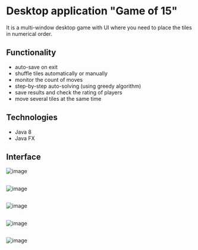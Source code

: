 # Desktop application "Game of 15"
It is a multi-window desktop game with UI where you need to place the tiles in numerical order.
## Functionality
* auto-save on exit
* shuffle tiles automatically or manually
* monitor the count of moves
* step-by-step auto-solving (using greedy algorithm)
* save results and check the rating of players
* move several tiles at the same time
## Technologies
* Java 8
* Java FX
## Interface
![image](https://user-images.githubusercontent.com/89968126/222860155-179a3816-d08d-4c3e-887e-bf6d39542d0a.png)
##
![image](https://user-images.githubusercontent.com/89968126/222860197-dba7f3de-87fe-4587-a0b2-54ffc103419b.png)
##
![image](https://user-images.githubusercontent.com/89968126/222860253-4bb6aaba-819d-4caf-b785-270928a43c44.png)
##
![image](https://user-images.githubusercontent.com/89968126/222860324-825fdeaf-0605-4b04-80f8-5d3840ceba90.png)
##
![image](https://user-images.githubusercontent.com/89968126/222860492-cb4e28d6-9eca-4b94-b557-623e84e9fa11.png)


